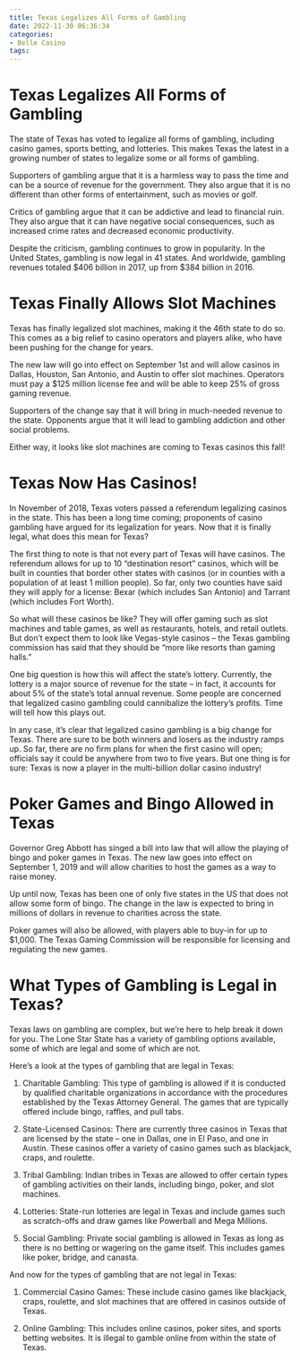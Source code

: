 ```yaml
---
title: Texas Legalizes All Forms of Gambling
date: 2022-11-30 06:36:34
categories:
- Belle Casino
tags:
---
```



#  Texas Legalizes All Forms of Gambling

The state of Texas has voted to legalize all forms of gambling, including casino games, sports betting, and lotteries. This makes Texas the latest in a growing number of states to legalize some or all forms of gambling.

Supporters of gambling argue that it is a harmless way to pass the time and can be a source of revenue for the government. They also argue that it is no different than other forms of entertainment, such as movies or golf.

Critics of gambling argue that it can be addictive and lead to financial ruin. They also argue that it can have negative social consequences, such as increased crime rates and decreased economic productivity.

Despite the criticism, gambling continues to grow in popularity. In the United States, gambling is now legal in 41 states. And worldwide, gambling revenues totaled $406 billion in 2017, up from $384 billion in 2016.

#  Texas Finally Allows Slot Machines

Texas has finally legalized slot machines, making it the 46th state to do so. This comes as a big relief to casino operators and players alike, who have been pushing for the change for years.

The new law will go into effect on September 1st and will allow casinos in Dallas, Houston, San Antonio, and Austin to offer slot machines. Operators must pay a $125 million license fee and will be able to keep 25% of gross gaming revenue.

Supporters of the change say that it will bring in much-needed revenue to the state. Opponents argue that it will lead to gambling addiction and other social problems.

Either way, it looks like slot machines are coming to Texas casinos this fall!

#  Texas Now Has Casinos!

In November of 2018, Texas voters passed a referendum legalizing casinos in the state. This has been a long time coming; proponents of casino gambling have argued for its legalization for years. Now that it is finally legal, what does this mean for Texas?

The first thing to note is that not every part of Texas will have casinos. The referendum allows for up to 10 “destination resort” casinos, which will be built in counties that border other states with casinos (or in counties with a population of at least 1 million people). So far, only two counties have said they will apply for a license: Bexar (which includes San Antonio) and Tarrant (which includes Fort Worth).

So what will these casinos be like? They will offer gaming such as slot machines and table games, as well as restaurants, hotels, and retail outlets. But don’t expect them to look like Vegas-style casinos – the Texas gambling commission has said that they should be “more like resorts than gaming halls.”

One big question is how this will affect the state’s lottery. Currently, the lottery is a major source of revenue for the state – in fact, it accounts for about 5% of the state’s total annual revenue. Some people are concerned that legalized casino gambling could cannibalize the lottery’s profits. Time will tell how this plays out.

In any case, it’s clear that legalized casino gambling is a big change for Texas. There are sure to be both winners and losers as the industry ramps up. So far, there are no firm plans for when the first casino will open; officials say it could be anywhere from two to five years. But one thing is for sure: Texas is now a player in the multi-billion dollar casino industry!

#  Poker Games and Bingo Allowed in Texas

Governor Greg Abbott has singed a bill into law that will allow the playing of bingo and poker games in Texas. The new law goes into effect on September 1, 2019 and will allow charities to host the games as a way to raise money.

Up until now, Texas has been one of only five states in the US that does not allow some form of bingo. The change in the law is expected to bring in millions of dollars in revenue to charities across the state.

Poker games will also be allowed, with players able to buy-in for up to $1,000. The Texas Gaming Commission will be responsible for licensing and regulating the new games.

#  What Types of Gambling is Legal in Texas?

Texas laws on gambling are complex, but we’re here to help break it down for you. The Lone Star State has a variety of gambling options available, some of which are legal and some of which are not.

Here’s a look at the types of gambling that are legal in Texas:

1. Charitable Gambling: This type of gambling is allowed if it is conducted by qualified charitable organizations in accordance with the procedures established by the Texas Attorney General. The games that are typically offered include bingo, raffles, and pull tabs.

2. State-Licensed Casinos: There are currently three casinos in Texas that are licensed by the state – one in Dallas, one in El Paso, and one in Austin. These casinos offer a variety of casino games such as blackjack, craps, and roulette.

3. Tribal Gambling: Indian tribes in Texas are allowed to offer certain types of gambling activities on their lands, including bingo, poker, and slot machines.

4. Lotteries: State-run lotteries are legal in Texas and include games such as scratch-offs and draw games like Powerball and Mega Millions.

5. Social Gambling: Private social gambling is allowed in Texas as long as there is no betting or wagering on the game itself. This includes games like poker, bridge, and canasta.

And now for the types of gambling that are not legal in Texas:

1. Commercial Casino Games: These include casino games like blackjack, craps, roulette, and slot machines that are offered in casinos outside of Texas.

2. Online Gambling: This includes online casinos, poker sites, and sports betting websites. It is illegal to gamble online from within the state of Texas.